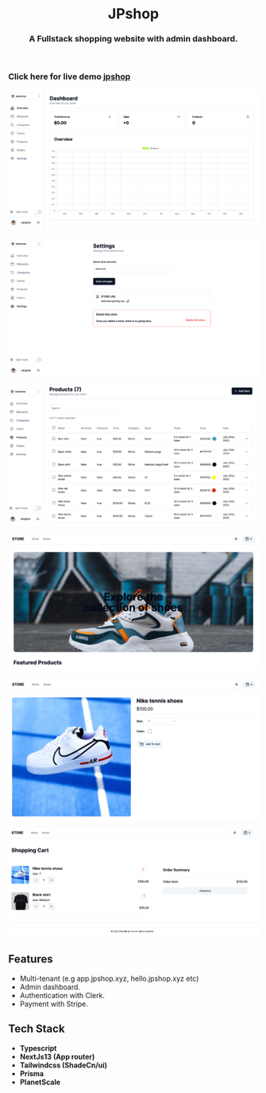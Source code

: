 <p align="center">

  <h1 align="center">JPshop</h1>

  <h3 align="center">
   A Fullstack shopping website with admin dashboard.
  </h3>
 <br />

### Click here for live demo <a href="https://app.jpshop.xyz">jpshop</a>

</p>

![alt text](https://github.com/janghanp/ecommerce-with-admin/blob/main/public/images/screenshot1.png?raw=true)

![alt text](https://github.com/janghanp/ecommerce-with-admin/blob/main/public/images/screenshot2.png?raw=true)

![alt text](https://github.com/janghanp/ecommerce-with-admin/blob/main/public/images/screenshot3.png?raw=true)

![alt text](https://github.com/janghanp/ecommerce-with-admin/blob/main/public/images/screenshot4.png?raw=true)

![alt text](https://github.com/janghanp/ecommerce-with-admin/blob/main/public/images/screenshot5.png?raw=true)

![alt text](https://github.com/janghanp/ecommerce-with-admin/blob/main/public/images/screenshot6.png?raw=true)

## Features

- Multi-tenant (e.g app.jpshop.xyz, hello.jpshop.xyz etc)
- Admin dashboard.
- Authentication with Clerk.
- Payment with Stripe.

## Tech Stack

- **Typescript**
- **NextJs13 (App router)**
- **Tailwindcss (ShadeCn/ui)**
- **Prisma**
- **PlanetScale**

